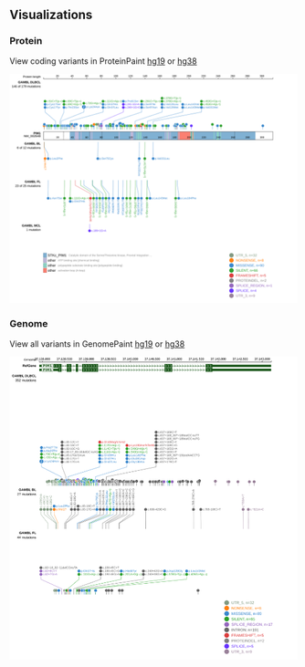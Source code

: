## Visualizations
### Protein
View coding variants in ProteinPaint [hg19](https://morinlab.github.io/LLMPP/GAMBL/PIM1_protein.html)  or [hg38](https://morinlab.github.io/LLMPP/GAMBL/PIM1_protein_hg38.html)

![](images/proteinpaint/PIM1_NM_002648.svg)

### Genome
View all variants in GenomePaint [hg19](https://morinlab.github.io/LLMPP/GAMBL/PIM1.html)  or [hg38](https://morinlab.github.io/LLMPP/GAMBL/PIM1_hg38.html)

![](images/proteinpaint/PIM1.svg)

